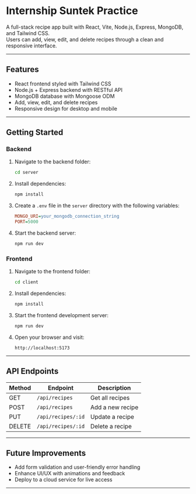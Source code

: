 # Internship Suntek Practice

A full-stack recipe app built with React, Vite, Node.js, Express, MongoDB, and Tailwind CSS.  
Users can add, view, edit, and delete recipes through a clean and responsive interface.

---

## Features

- React frontend styled with Tailwind CSS  
- Node.js + Express backend with RESTful API  
- MongoDB database with Mongoose ODM  
- Add, view, edit, and delete recipes  
- Responsive design for desktop and mobile  

---

## Getting Started

### Backend

1. Navigate to the backend folder:

    ```bash
    cd server
    ```

2. Install dependencies:

    ```bash
    npm install
    ```

3. Create a `.env` file in the `server` directory with the following variables:

    ```ini
    MONGO_URI=your_mongodb_connection_string
    PORT=5000
    ```

4. Start the backend server:

    ```bash
    npm run dev
    ```

### Frontend

1. Navigate to the frontend folder:

    ```bash
    cd client
    ```

2. Install dependencies:

    ```bash
    npm install
    ```

3. Start the frontend development server:

    ```bash
    npm run dev
    ```

4. Open your browser and visit:

    ```
    http://localhost:5173
    ```

---

## API Endpoints

| Method | Endpoint           | Description       |
|--------|--------------------|-------------------|
| GET    | `/api/recipes`     | Get all recipes   |
| POST   | `/api/recipes`     | Add a new recipe  |
| PUT    | `/api/recipes/:id` | Update a recipe   |
| DELETE | `/api/recipes/:id` | Delete a recipe   |

---

## Future Improvements
 
- Add form validation and user-friendly error handling  
- Enhance UI/UX with animations and feedback  
- Deploy to a cloud service for live access  

---

